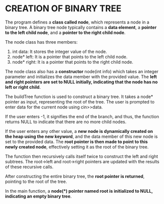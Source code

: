 # CREATION OF BINARY TREE

The program defines a **class called node**, which represents a node in a binary tree. A binary tree node typically contains a **data element**, a **pointer to the left child node**, and a **pointer to the right child node**.

The node class has three members: <br>
1. int data: It stores the integer value of the node.
2. node* left: It is a pointer that points to the left child node.
3. node* right: It is a pointer that points to the right child node.
   
The node class also has a **constructor** node(int info) which takes an integer parameter and initializes the data member with the provided value. The **left and right pointers are set to NULL initially, indicating that the node has no left or right child**.

The buildTree function is used to construct a binary tree. It takes a node* pointer as input, representing the root of the tree. The user is prompted to enter data for the current node using cin>>data.

If the user enters -1, it signifies the end of the branch, and thus, the function returns NULL to indicate that there are no more child nodes.

If the user enters any other value, a **new node is dynamically created on the heap using the new keyword**, and the data member of this new node is set to the provided data. The **root pointer is then made to point to this newly created node**, effectively setting it as the root of the binary tree.

The function then recursively calls itself twice to construct the left and right subtrees. The root->left and root->right pointers are updated with the results of these recursive calls.

After constructing the entire binary tree, the **root pointer is returned**, pointing to the root of the tree.

In the main function, a **node(*) pointer named root is initialized to NULL, indicating an empty binary tree**.
